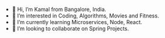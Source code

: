 - 👋 Hi, I’m Kamal from Bangalore, India.
- 👀 I’m interested in Coding, Algorithms, Movies and Fitness.
- 🌱 I’m currently learning Microservices, Node, React.
- 💞️ I’m looking to collaborate on Spring Projects.

<!---
kamal1465/kamal1465 is a ✨ special ✨ repository because its `README.md` (this file) appears on your GitHub profile.
You can click the Preview link to take a look at your changes.
--->
